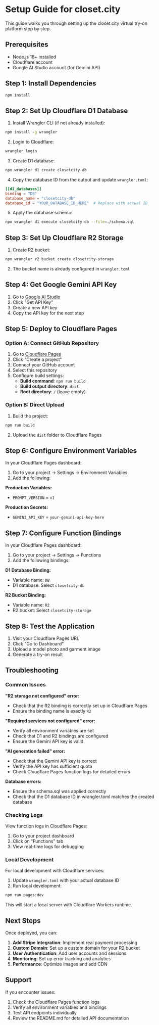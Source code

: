 # Setup Guide for closet.city

This guide walks you through setting up the closet.city virtual try-on platform step by step.

## Prerequisites

- Node.js 18+ installed
- Cloudflare account
- Google AI Studio account (for Gemini API)

## Step 1: Install Dependencies

```bash
npm install
```

## Step 2: Set Up Cloudflare D1 Database

1. Install Wrangler CLI (if not already installed):
```bash
npm install -g wrangler
```

2. Login to Cloudflare:
```bash
wrangler login
```

3. Create D1 database:
```bash
npx wrangler d1 create closetcity-db
```

4. Copy the database ID from the output and update `wrangler.toml`:
```toml
[[d1_databases]]
binding = "DB"
database_name = "closetcity-db"
database_id = "YOUR_DATABASE_ID_HERE"  # Replace with actual ID
```

5. Apply the database schema:
```bash
npx wrangler d1 execute closetcity-db --file=./schema.sql
```

## Step 3: Set Up Cloudflare R2 Storage

1. Create R2 bucket:
```bash
npx wrangler r2 bucket create closetcity-storage
```

2. The bucket name is already configured in `wrangler.toml`

## Step 4: Get Google Gemini API Key

1. Go to [Google AI Studio](https://aistudio.google.com/)
2. Click "Get API Key"
3. Create a new API key
4. Copy the API key for the next step

## Step 5: Deploy to Cloudflare Pages

### Option A: Connect GitHub Repository

1. Go to [Cloudflare Pages](https://pages.cloudflare.com/)
2. Click "Create a project"
3. Connect your GitHub account
4. Select this repository
5. Configure build settings:
   - **Build command**: `npm run build`
   - **Build output directory**: `dist`
   - **Root directory**: `/` (leave empty)

### Option B: Direct Upload

1. Build the project:
```bash
npm run build
```

2. Upload the `dist` folder to Cloudflare Pages

## Step 6: Configure Environment Variables

In your Cloudflare Pages dashboard:

1. Go to your project → Settings → Environment Variables
2. Add the following:

**Production Variables:**
- `PROMPT_VERSION` = `v1`

**Production Secrets:**
- `GEMINI_API_KEY` = `your-gemini-api-key-here`

## Step 7: Configure Function Bindings

In your Cloudflare Pages dashboard:

1. Go to your project → Settings → Functions
2. Add the following bindings:

**D1 Database Binding:**
- Variable name: `DB`
- D1 database: Select `closetcity-db`

**R2 Bucket Binding:**
- Variable name: `R2`
- R2 bucket: Select `closetcity-storage`

## Step 8: Test the Application

1. Visit your Cloudflare Pages URL
2. Click "Go to Dashboard"
3. Upload a model photo and garment image
4. Generate a try-on result

## Troubleshooting

### Common Issues

**"R2 storage not configured" error:**
- Check that the R2 binding is correctly set up in Cloudflare Pages
- Ensure the binding name is exactly `R2`

**"Required services not configured" error:**
- Verify all environment variables are set
- Check that D1 and R2 bindings are configured
- Ensure the Gemini API key is valid

**"AI generation failed" error:**
- Check that the Gemini API key is correct
- Verify the API key has sufficient quota
- Check Cloudflare Pages function logs for detailed errors

**Database errors:**
- Ensure the schema.sql was applied correctly
- Check that the D1 database ID in wrangler.toml matches the created database

### Checking Logs

View function logs in Cloudflare Pages:
1. Go to your project dashboard
2. Click on "Functions" tab
3. View real-time logs for debugging

### Local Development

For local development with Cloudflare services:

1. Update `wrangler.toml` with your actual database ID
2. Run local development:
```bash
npm run pages:dev
```

This will start a local server with Cloudflare Workers runtime.

## Next Steps

Once deployed, you can:

1. **Add Stripe Integration**: Implement real payment processing
2. **Custom Domain**: Set up a custom domain for your R2 bucket
3. **User Authentication**: Add user accounts and sessions
4. **Monitoring**: Set up error tracking and analytics
5. **Performance**: Optimize images and add CDN

## Support

If you encounter issues:
1. Check the Cloudflare Pages function logs
2. Verify all environment variables and bindings
3. Test API endpoints individually
4. Review the README.md for detailed API documentation
